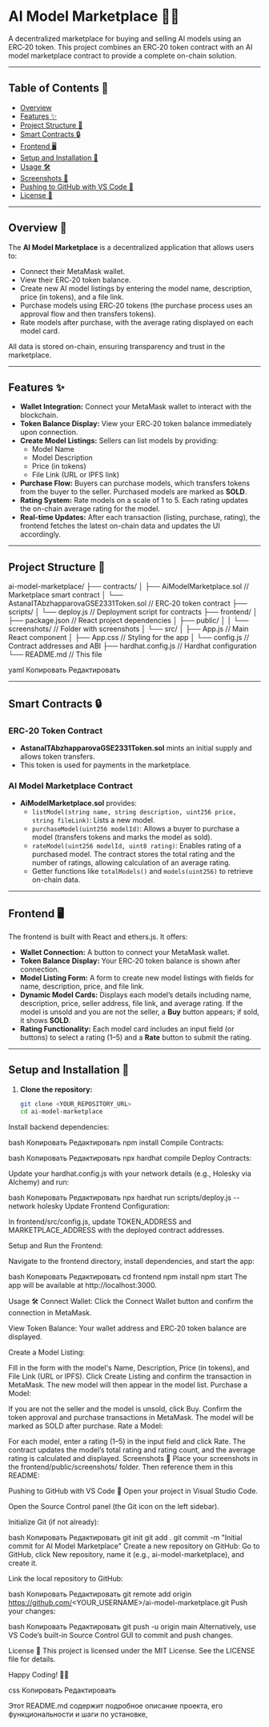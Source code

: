 # AI Model Marketplace 🤖💼

A decentralized marketplace for buying and selling AI models using an ERC‑20 token. This project combines an ERC‑20 token contract with an AI model marketplace contract to provide a complete on-chain solution.

---

## Table of Contents 📑

- [Overview](#overview-)
- [Features ✨](#features-)
- [Project Structure 📁](#project-structure-)
- [Smart Contracts 🔒](#smart-contracts-)
- [Frontend 🖥️](#frontend-)
- [Setup and Installation 🚀](#setup-and-installation-)
- [Usage 🛠️](#usage-)
- [Screenshots 📸](#screenshots-)
- [Pushing to GitHub with VS Code 💾](#pushing-to-github-with-vs-code-)
- [License 📄](#license-)

---

## Overview 📖

The **AI Model Marketplace** is a decentralized application that allows users to:
- Connect their MetaMask wallet.
- View their ERC‑20 token balance.
- Create new AI model listings by entering the model name, description, price (in tokens), and a file link.
- Purchase models using ERC‑20 tokens (the purchase process uses an approval flow and then transfers tokens).
- Rate models after purchase, with the average rating displayed on each model card.

All data is stored on-chain, ensuring transparency and trust in the marketplace.

---

## Features ✨

- **Wallet Integration:** Connect your MetaMask wallet to interact with the blockchain.
- **Token Balance Display:** View your ERC‑20 token balance immediately upon connection.
- **Create Model Listings:** Sellers can list models by providing:
  - Model Name
  - Model Description
  - Price (in tokens)
  - File Link (URL or IPFS link)
- **Purchase Flow:** Buyers can purchase models, which transfers tokens from the buyer to the seller. Purchased models are marked as **SOLD**.
- **Rating System:** Rate models on a scale of 1 to 5. Each rating updates the on-chain average rating for the model.
- **Real-time Updates:** After each transaction (listing, purchase, rating), the frontend fetches the latest on-chain data and updates the UI accordingly.

---

## Project Structure 📁

ai-model-marketplace/ ├── contracts/ │ ├── AiModelMarketplace.sol // Marketplace smart contract │ └── AstanaITAbzhapparovaGSE2331Token.sol // ERC‑20 token contract ├── scripts/ │ └── deploy.js // Deployment script for contracts ├── frontend/ │ ├── package.json // React project dependencies │ ├── public/ │ │ └── screenshots/ // Folder with screenshots │ └── src/ │ ├── App.js // Main React component │ ├── App.css // Styling for the app │ └── config.js // Contract addresses and ABI ├── hardhat.config.js // Hardhat configuration └── README.md // This file

yaml
Копировать
Редактировать

---

## Smart Contracts 🔒

### ERC‑20 Token Contract

- **AstanaITAbzhapparovaGSE2331Token.sol** mints an initial supply and allows token transfers.
- This token is used for payments in the marketplace.

### AI Model Marketplace Contract

- **AiModelMarketplace.sol** provides:
  - `listModel(string name, string description, uint256 price, string fileLink)`: Lists a new model.
  - `purchaseModel(uint256 modelId)`: Allows a buyer to purchase a model (transfers tokens and marks the model as sold).
  - `rateModel(uint256 modelId, uint8 rating)`: Enables rating of a purchased model. The contract stores the total rating and the number of ratings, allowing calculation of an average rating.
  - Getter functions like `totalModels()` and `models(uint256)` to retrieve on-chain data.

---

## Frontend 🖥️

The frontend is built with React and ethers.js. It offers:
- **Wallet Connection:** A button to connect your MetaMask wallet.
- **Token Balance Display:** Your ERC‑20 token balance is shown after connection.
- **Model Listing Form:** A form to create new model listings with fields for name, description, price, and file link.
- **Dynamic Model Cards:** Displays each model’s details including name, description, price, seller address, file link, and average rating. If the model is unsold and you are not the seller, a **Buy** button appears; if sold, it shows **SOLD**.
- **Rating Functionality:** Each model card includes an input field (or buttons) to select a rating (1–5) and a **Rate** button to submit the rating.

---

## Setup and Installation 🚀

1. **Clone the repository:**

   ```bash
   git clone <YOUR_REPOSITORY_URL>
   cd ai-model-marketplace
Install backend dependencies:

bash
Копировать
Редактировать
npm install
Compile Contracts:

bash
Копировать
Редактировать
npx hardhat compile
Deploy Contracts:

Update your hardhat.config.js with your network details (e.g., Holesky via Alchemy) and run:

bash
Копировать
Редактировать
npx hardhat run scripts/deploy.js --network holesky
Update Frontend Configuration:

In frontend/src/config.js, update TOKEN_ADDRESS and MARKETPLACE_ADDRESS with the deployed contract addresses.

Setup and Run the Frontend:

Navigate to the frontend directory, install dependencies, and start the app:

bash
Копировать
Редактировать
cd frontend
npm install
npm start
The app will be available at http://localhost:3000.

Usage 🛠️
Connect Wallet:
Click the Connect Wallet button and confirm the connection in MetaMask.

View Token Balance:
Your wallet address and ERC‑20 token balance are displayed.

Create a Model Listing:

Fill in the form with the model's Name, Description, Price (in tokens), and File Link (URL or IPFS).
Click Create Listing and confirm the transaction in MetaMask.
The new model will then appear in the model list.
Purchase a Model:

If you are not the seller and the model is unsold, click Buy.
Confirm the token approval and purchase transactions in MetaMask.
The model will be marked as SOLD after purchase.
Rate a Model:

For each model, enter a rating (1–5) in the input field and click Rate.
The contract updates the model’s total rating and rating count, and the average rating is calculated and displayed.
Screenshots 📸
Place your screenshots in the frontend/public/screenshots/ folder. Then reference them in this README:



Pushing to GitHub with VS Code 💾
Open your project in Visual Studio Code.

Open the Source Control panel (the Git icon on the left sidebar).

Initialize Git (if not already):

bash
Копировать
Редактировать
git init
git add .
git commit -m "Initial commit for AI Model Marketplace"
Create a new repository on GitHub:
Go to GitHub, click New repository, name it (e.g., ai-model-marketplace), and create it.

Link the local repository to GitHub:

bash
Копировать
Редактировать
git remote add origin https://github.com/<YOUR_USERNAME>/ai-model-marketplace.git
Push your changes:

bash
Копировать
Редактировать
git push -u origin main
Alternatively, use VS Code’s built-in Source Control GUI to commit and push changes.

License 📄
This project is licensed under the MIT License. See the LICENSE file for details.

Happy Coding! 🚀✨

css
Копировать
Редактировать

Этот README.md содержит подробное описание проекта, его функциональности и шаги по установке, 
